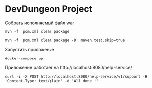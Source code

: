 DevDungeon Project
==================
Собрать исполняемый файл war
```shell
mvn -f  pom.xml clean package
```
```shell
mvn -f  pom.xml clean package -D  maven.test.skip=true
```
Запустить приложение
```shell
docker-compose up
```
Приложение работает на
http://localhost:8080/help-service/

```shell
curl -i -X POST http://localhost:8080/help-service/v1/support -H 'Content-Type: text/plain' -d 'All done !'
```

